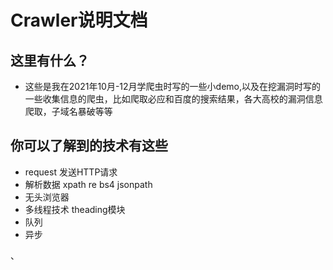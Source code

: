 # Crawler说明文档

## 这里有什么？
* 这些是我在2021年10月-12月学爬虫时写的一些小demo,以及在挖漏洞时写的一些收集信息的爬虫，比如爬取必应和百度的搜索结果，各大高校的漏洞信息爬取，子域名暴破等等

## 你可以了解到的技术有这些
   - request 发送HTTP请求
   - 解析数据 xpath re bs4 jsonpath
   - 无头浏览器
   - 多线程技术 theading模块
   - 队列 
   - 异步
        
、
       
    

 

